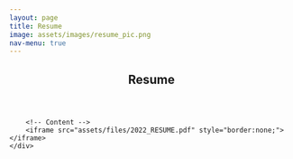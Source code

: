 ```yaml
---
layout: page
title: Resume
image: assets/images/resume_pic.png
nav-menu: true
---
```


<!-- Main -->
<div id="main" class="alt">

<!-- One -->
<section id="one">
	<div class="inner">
		<header class="major">
			<h1>Resume</h1>
		</header>
		
		<!-- Content -->
		<iframe src="assets/files/2022_RESUME.pdf" style="border:none;"></iframe>
	</div>
</section>
</div>

